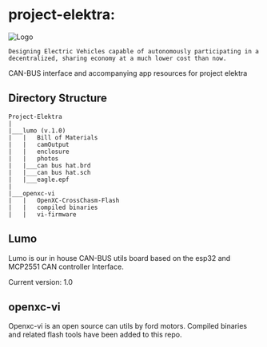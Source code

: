 # project-elektra: 
![Logo](https://raw.githubusercontent.com/Tero-Labs/project-elektra/main/lumo/photos/logo_48x48.png "Tero Labs")

    Designing Electric Vehicles capable of autonomously participating in a decentralized, sharing economy at a much lower cost than now. 

CAN-BUS interface and accompanying app resources for project elektra


## Directory Structure
```
Project-Elektra
|
|___lumo (v.1.0)
|   |   Bill of Materials
|   |   camOutput
|   |   enclosure
|   |   photos
|   |___can bus hat.brd
|   |___can bus hat.sch
|   |___eagle.epf
|
|___openxc-vi
|   |   OpenXC-CrossChasm-Flash
|   |   compiled binaries
|   |   vi-firmware
```
## Lumo
Lumo is our in house CAN-BUS utils board based on the esp32 and MCP2551 CAN controller Interface.

Current version: 1.0

## openxc-vi
Openxc-vi is an open source can utils by ford motors. Compiled binaries and related flash tools have been added to this repo. 